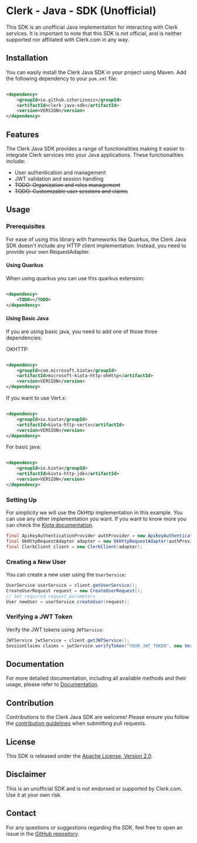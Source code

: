 # Clerk - Java - SDK (Unofficial)

This SDK is an unofficial Java implementation for interacting with Clerk services. It is important to note that this SDK
is not official, and is neither supported nor affiliated with Clerk.com in any way.

## Installation

You can easily install the Clerk Java SDK in your project using Maven. Add the following dependency to your `pom.xml`
file:

```xml

<dependency>
    <groupId>io.github.zzhorizonzz</groupId>
    <artifactId>clerk-java-sdk</artifactId>
    <version>VERSION</version>
</dependency>

```

## Features

The Clerk Java SDK provides a range of functionalities
making it easier to integrate Clerk services into your Java applications.
These functionalities include:

- User authentication and management
- JWT validation and session handling
- ~~TODO: Organization and roles management~~
- ~~TODO: Customizable user sessions and claims~~

## Usage

### Prerequisites

For ease of using this library with frameworks like Quarkus, the Clerk Java SDK doesn't include any HTTP client
implementation. Instead, you need to provide your own RequestAdapter.

#### Using Quarkus

When using quarkus you can use this quarkus extension:

```xml

<dependency>
    <TODO></TODO>
</dependency>

```

#### Using Basic Java

If you are using basic java, you need to add one of those three dependencies:

OKHTTP:

```xml

<dependency>
    <groupId>com.microsoft.kiota</groupId>
    <artifactId>microsoft-kiota-http-okHttp</artifactId>
    <version>VERSION</version>
</dependency>

```

If you want to use Vert.x:

```xml

<dependency>
    <groupId>io.kiota</groupId>
    <artifactId>kiota-http-vertx</artifactId>
    <version>VERSION</version>
</dependency>

```

For basic java:

```xml

<dependency>
    <groupId>io.kiota</groupId>
    <artifactId>kiota-http-jdk</artifactId>
    <version>VERSION</version>
</dependency>

```

### Setting Up

For simplicity we will use the OkHttp implementation in this example. You can use any other implementation you want. If
you want to know more you can check
the [Kiota documentation](https://learn.microsoft.com/en-us/openapi/kiota/quickstarts/java).

```java
final ApiKeyAuthenticationProvider authProvider = new ApiKeyAuthenticationProvider("token", "authorization", ApiKeyLocation.HEADER, "https://api.clerk.com/v1");
final OkHttpRequestAdapter adapter = new OkHttpRequestAdapter(authProvider);
final ClerkClient client = new ClerkClient(adapter);
```

### Creating a New User

You can create a new user using the `UserService`:

```java
UserService userService = client.getUserService();
CreateUserRequest request = new CreateUserRequest();
// Set required request parameters
User newUser = userService.createUser(request);
```

### Verifying a JWT Token

Verify the JWT tokens using `JWTService`:

```java
JWTService jwtService = client.getJWTService();
SessionClaims claims = jwtService.verifyToken("YOUR_JWT_TOKEN", new VerifyTokenOptions());
```

## Documentation

For more detailed documentation, including all available methods and their usage, please refer
to [Documentation](LINK_TO_DOCUMENTATION).

## Contribution

Contributions to the Clerk Java SDK are welcome! Please ensure you follow
the [contribution guidelines](LINK_TO_CONTRIBUTION_GUIDELINES) when submitting pull requests.

## License

This SDK is released under the [Apache License, Version 2.0](LICENSE).

## Disclaimer

This is an unofficial SDK and is not endorsed or supported by Clerk.com. Use it at your own risk.

## Contact

For any questions or suggestions regarding the SDK, feel free to open an issue in
the [GitHub repository](https://github.com/zZHorizonZz/clerk-java-sdk).
